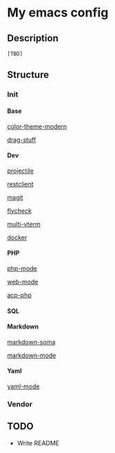 # My emacs config
## Description
	[TBD]
## Structure
### Init
#### Base
[color-theme-modern](https://github.com/emacs-jp/replace-colorthemes)

[drag-stuff](http://github.com/rejeep/drag-stuff)
#### Dev
[projectile](https://github.com/bbatsov/projectile)

[restclient](https://github.com/pashky/restclient.el)

[magit](https://github.com/magit/magit)

[flycheck](https://github.com/flycheck/flycheck)

[multi-vterm](https://github.com/suonlight/multi-libvterm)

[docker](https://github.com/Silex/docker.el)
#### PHP
[php-mode](https://github.com/emacs-php/php-mode)

[web-mode](https://github.com/fxbois/web-mode)

[acp-php](https://github.com/xcwen/ac-php)
#### SQL
#### Markdown
[markdown-soma](https://github.com/jasonm23/markdown-soma)

[markdown-mode](https://github.com/jrblevin/markdown-mode)
#### Yaml
[yaml-mode](https://github.com/yoshiki/yaml-mode)
### Vendor

## TODO
 - Write README
